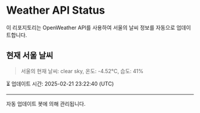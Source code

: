 
# Weather API Status

이 리포지토리는 OpenWeather API를 사용하여 서울의 날씨 정보를 자동으로 업데이트합니다.

## 현재 서울 날씨
> 서울의 현재 날씨: clear sky, 온도: -4.52°C, 습도: 41%

⏳ 업데이트 시간: 2025-02-21 23:22:40 (UTC)

---
자동 업데이트 봇에 의해 관리됩니다.
